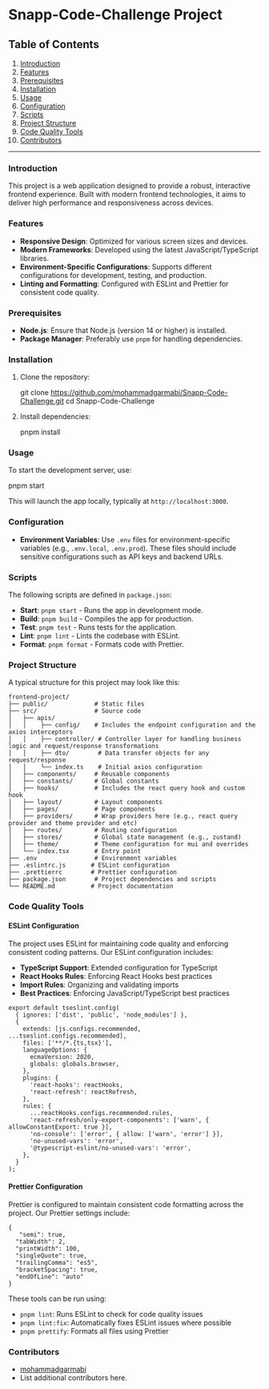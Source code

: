 # Snapp-Code-Challenge Project

## Table of Contents

1. [Introduction](#introduction)
2. [Features](#features)
3. [Prerequisites](#prerequisites)
4. [Installation](#installation)
5. [Usage](#usage)
6. [Configuration](#configuration)
7. [Scripts](#scripts)
8. [Project Structure](#project-structure)
9. [Code Quality Tools](#code-quality-tools)
10. [Contributors](#contributors)

---

### Introduction

This project is a web application designed to provide a robust, interactive frontend experience. Built with modern frontend technologies, it aims to deliver high performance and responsiveness across devices.

### Features

- **Responsive Design**: Optimized for various screen sizes and devices.
- **Modern Frameworks**: Developed using the latest JavaScript/TypeScript libraries.
- **Environment-Specific Configurations**: Supports different configurations for development, testing, and production.
- **Linting and Formatting**: Configured with ESLint and Prettier for consistent code quality.

### Prerequisites

- **Node.js**: Ensure that Node.js (version 14 or higher) is installed.
- **Package Manager**: Preferably use `pnpm` for handling dependencies.

### Installation

1. Clone the repository:
   
    git clone https://github.com/mohammadgarmabi/Snapp-Code-Challenge.git
    cd Snapp-Code-Challenge
   

2. Install dependencies:
   
    pnpm install
   

### Usage

To start the development server, use:


pnpm start


This will launch the app locally, typically at `http://localhost:3000`.

### Configuration

- **Environment Variables**: Use `.env` files for environment-specific variables (e.g., `.env.local`, `.env.prod`). These files should include sensitive configurations such as API keys and backend URLs.

### Scripts

The following scripts are defined in `package.json`:

- **Start**: `pnpm start` - Runs the app in development mode.
- **Build**: `pnpm build` - Compiles the app for production.
- **Test**: `pnpm test` - Runs tests for the application.
- **Lint**: `pnpm lint` - Lints the codebase with ESLint.
- **Format**: `pnpm format` - Formats code with Prettier.

### Project Structure

A typical structure for this project may look like this:

```
frontend-project/
├── public/             # Static files
├── src/                # Source code
│   ├── apis/
│   │    ├── config/    # Includes the endpoint configuration and the axios interceptors
│   │    ├── controller/ # Controller layer for handling business logic and request/response transformations
│   │    ├── dto/        # Data transfer objects for any request/response
│   │    └── index.ts    # Initial axios configuration
│   ├── components/     # Reusable components
│   ├── constants/      # Global constants
│   ├── hooks/          # Includes the react query hook and custom hook 
│   ├── layout/         # Layout components
│   ├── pages/          # Page components
│   ├── providers/      # Wrap providers here (e.g., react query provider and theme provider and etc)
│   ├── routes/         # Routing configuration
│   ├── stores/         # Global state management (e.g., zustand)
│   ├── theme/          # Theme configuration for mui and overrides
│   └── index.tsx       # Entry point
├── .env                # Environment variables
├── .eslintrc.js       # ESLint configuration
├── .prettierrc        # Prettier configuration
├── package.json        # Project dependencies and scripts
└── README.md          # Project documentation
```

### Code Quality Tools

#### ESLint Configuration
The project uses ESLint for maintaining code quality and enforcing consistent coding patterns. Our ESLint configuration includes:

- **TypeScript Support**: Extended configuration for TypeScript
- **React Hooks Rules**: Enforcing React Hooks best practices
- **Import Rules**: Organizing and validating imports
- **Best Practices**: Enforcing JavaScript/TypeScript best practices

```
export default tseslint.config(
  { ignores: ['dist', 'public', 'node_modules'] },
  {
    extends: [js.configs.recommended, ...tseslint.configs.recommended],
    files: ['**/*.{ts,tsx}'],
    languageOptions: {
      ecmaVersion: 2020,
      globals: globals.browser,
    },
    plugins: {
      'react-hooks': reactHooks,
      'react-refresh': reactRefresh,
    },
    rules: {
      ...reactHooks.configs.recommended.rules,
      'react-refresh/only-export-components': ['warn', { allowConstantExport: true }],
      'no-console': ['error', { allow: ['warn', 'error'] }],
      'no-unused-vars': 'error',
      '@typescript-eslint/no-unused-vars': 'error',
    },
  }
);
```

#### Prettier Configuration
Prettier is configured to maintain consistent code formatting across the project. Our Prettier settings include:

```
{
   "semi": true,
  "tabWidth": 2,
  "printWidth": 100,
  "singleQuote": true,
  "trailingComma": "es5",
  "bracketSpacing": true,
  "endOfLine": "auto"
}
```

These tools can be run using:
- `pnpm lint`: Runs ESLint to check for code quality issues
- `pnpm lint:fix`: Automatically fixes ESLint issues where possible
- `pnpm prettify`: Formats all files using Prettier

### Contributors

- [mohammadgarmabi](https://github.com/mohammadgarmabi)
- List additional contributors here.
